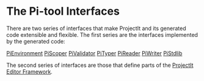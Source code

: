 
# The Pi-tool Interfaces

There are two series of interfaces that make ProjectIt and its generated code extensible and flexible. The first
series are the interfaces implemented by the generated code:

[PiEnvironment](/060_Under_the_Hood/020_The_PiTool_Interfaces/010_PiEnvironment_Interface)
[PiScoper](/060_Under_the_Hood/020_The_PiTool_Interfaces/020_PiScoper_Interface)
[PiValidator](/060_Under_the_Hood/020_The_PiTool_Interfaces/040_PiValidator_Interface)
[PiTyper](/060_Under_the_Hood/020_The_PiTool_Interfaces/050_PiTyper_Interface)
[PiReader](/060_Under_the_Hood/020_The_PiTool_Interfaces/060_PiReader_Interface)
[PiWriter](/060_Under_the_Hood/020_The_PiTool_Interfaces/070_PiWriter_Interface)
[PiStdlib](/060_Under_the_Hood/020_The_PiTool_Interfaces/080_PiStandardlib_Interface)

The second series of interfaces are those that define parts of the
[ProjectIt Editor Framework](/060_Under_the_Hood/010_The_Editor_Framework).
